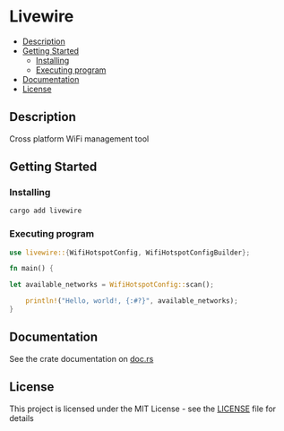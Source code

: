 # Livewire

- [Description](#description)
- [Getting Started](#getting-started)
  - [Installing](#installing)
  - [Executing program](#executing-program)
- [Documentation](#documentation)
- [License](#license)

## Description

Cross platform WiFi management tool

## Getting Started


### Installing

```sh
cargo add livewire
```

### Executing program

```rust
use livewire::{WifiHotspotConfig, WifiHotspotConfigBuilder};

fn main() {

let available_networks = WifiHotspotConfig::scan();

    println!("Hello, world!, {:#?}", available_networks);
}
```


## Documentation

See the crate documentation on [doc.rs](https://docs.rs/leptos-remix-icon/latest/livewire/)

## License

This project is licensed under the MIT License - see the [LICENSE](./LICENSE) file for details

